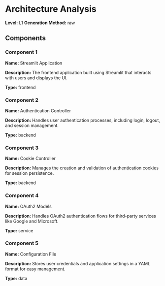 # Architecture Analysis

**Level:** L1
**Generation Method:** raw

## Components

### Component 1

**Name:** Streamlit Application

**Description:** The frontend application built using Streamlit that interacts with users and displays the UI.

**Type:** frontend

### Component 2

**Name:** Authentication Controller

**Description:** Handles user authentication processes, including login, logout, and session management.

**Type:** backend

### Component 3

**Name:** Cookie Controller

**Description:** Manages the creation and validation of authentication cookies for session persistence.

**Type:** backend

### Component 4

**Name:** OAuth2 Models

**Description:** Handles OAuth2 authentication flows for third-party services like Google and Microsoft.

**Type:** service

### Component 5

**Name:** Configuration File

**Description:** Stores user credentials and application settings in a YAML format for easy management.

**Type:** data

